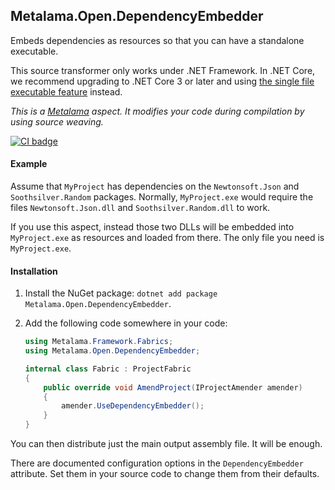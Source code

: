 ## Metalama.Open.DependencyEmbedder

Embeds dependencies as resources so that you can have a standalone executable.

This source transformer only works under .NET Framework. In .NET Core, we recommend upgrading to .NET Core 3 or later
and using [the single file executable feature](https://docs.microsoft.com/en-us/dotnet/core/deploying/single-file)
instead.

*This is a [Metalama](https://github.com/postsharp/Metalama) aspect. It modifies your code during compilation by using
source weaving.*

[![CI badge](https://github.com/postsharp/Metalama.Open.DependencyEmbedder/workflows/Full%20Pipeline/badge.svg)](https://github.com/postsharp/Metalama.Open.DependencyEmbedder/actions?query=workflow%3A%22Full+Pipeline%22)

#### Example

Assume that `MyProject` has dependencies on the `Newtonsoft.Json` and `Soothsilver.Random` packages. Normally, `MyProject.exe` would require the files `Newtonsoft.Json.dll` and `Soothsilver.Random.dll` to work.

If you use this aspect, instead those two DLLs will be embedded into `MyProject.exe` as resources and loaded from there. The only file you need is `MyProject.exe`.

#### Installation

1. Install the NuGet package: `dotnet add package Metalama.Open.DependencyEmbedder`.
2. Add the following code somewhere in your code:

    ```cs
    using Metalama.Framework.Fabrics;
    using Metalama.Open.DependencyEmbedder;
    
    internal class Fabric : ProjectFabric
    {
        public override void AmendProject(IProjectAmender amender)
        {
            amender.UseDependencyEmbedder();
        }
    }
    ```

You can then distribute just the main output assembly file. It will be enough.

There are documented configuration options in the `DependencyEmbedder` attribute. Set them in your source code to change them from their defaults.